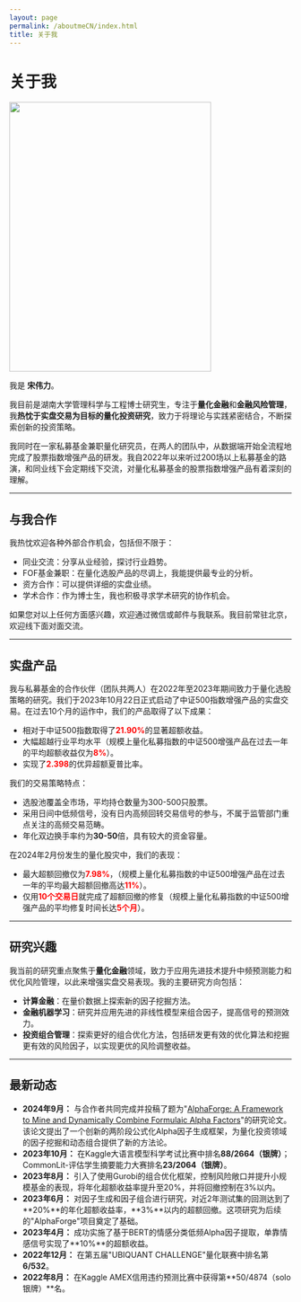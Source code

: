 ```yaml
---
layout: page
permalink: /aboutmeCN/index.html
title: 关于我
---
```


# 关于我

<img src="https://sowelswl.github.io/weilisong.jpg" class="floatpic" width="360" height="480">

我是 **宋伟力**。

我目前是湖南大学管理科学与工程博士研究生，专注于**量化金融**和**金融风险管理**，我**热忱于实盘交易为目标的量化投资研究**，致力于将理论与实践紧密结合，不断探索创新的投资策略。

我同时在一家私募基金兼职量化研究员，在两人的团队中，从数据端开始全流程地完成了股票指数增强产品的研发。我自2022年以来听过200场以上私募基金的路演，和同业线下会定期线下交流，对量化私募基金的股票指数增强产品有着深刻的理解。

---

## 与我合作

我热忱欢迎各种外部合作机会，包括但不限于：

- 同业交流：分享从业经验，探讨行业趋势。
- FOF基金兼职：在量化选股产品的尽调上，我能提供最专业的分析。
- 资方合作：可以提供详细的实盘业绩。
- 学术合作：作为博士生，我也积极寻求学术研究的协作机会。

如果您对以上任何方面感兴趣，欢迎通过微信或邮件与我联系。我目前常驻北京，欢迎线下面对面交流。


---

## 实盘产品

我与私募基金的合作伙伴（团队共两人）在2022年至2023年期间致力于量化选股策略的研究。我们于2023年10月22日正式启动了中证500指数增强产品的实盘交易。在过去10个月的运作中，我们的产品取得了以下成果：

- 相对于中证500指数取得了<span style="color: red;">**21.90%**</span>的显著超额收益。
- 大幅超越行业平均水平（规模上量化私募指数的中证500增强产品在过去一年的平均超额收益仅为<span style="color: red;">**8%**</span>）。
- 实现了<span style="color: red;">**2.398**</span>的优异超额夏普比率。

我们的交易策略特点：

- 选股池覆盖全市场，平均持仓数量为300-500只股票。
- 采用日间中低频信号，没有日内高频回转交易信号的参与，不属于监管部门重点关注的高频交易范畴。
- 年化双边换手率约为**30-50**倍，具有较大的资金容量。

在2024年2月份发生的量化股灾中，我们的表现：

- 最大超额回撤仅为<span style="color: red;">**7.98%**</span>，（规模上量化私募指数的中证500增强产品在过去一年的平均最大超额回撤高达<span style="color: red;">**11%**</span>）。
- 仅用<span style="color: red;">**10个交易日**</span>就完成了超额回撤的修复（规模上量化私募指数的中证500增强产品的平均修复时间长达<span style="color: red;">**5个月**</span>）。




---

## 研究兴趣

我当前的研究重点聚焦于**量化金融**领域，致力于应用先进技术提升中频预测能力和优化风险管理，以此来增强实盘交易表现。我的主要研究方向包括：

- **计算金融**：在量价数据上探索新的因子挖掘方法。
- **金融机器学习**：研究并应用先进的非线性模型来组合因子，提高信号的预测效力。
- **投资组合管理**：探索更好的组合优化方法，包括研发更有效的优化算法和挖掘更有效的风险因子，以实现更优的风险调整收益。


---

## 最新动态

- **2024年9月：** 与合作者共同完成并投稿了题为"[AlphaForge: A Framework to Mine and Dynamically Combine Formulaic Alpha Factors](https://arxiv.org/abs/2406.18394)"的研究论文。该论文提出了一个创新的两阶段公式化Alpha因子生成框架，为量化投资领域的因子挖掘和动态组合提供了新的方法论。
- **2023年10月：** 在Kaggle大语言模型科学考试比赛中排名**88/2664（银牌）**；CommonLit-评估学生摘要能力大赛排名**23/2064（银牌）**。
- **2023年8月：** 引入了使用Gurobi的组合优化框架，控制风险敞口并提升小规模基金的表现，将年化超额收益率提升至20%，并将回撤控制在3%以内。
- **2023年6月：** 对因子生成和因子组合进行研究，对近2年测试集的回测达到了**20%**的年化超额收益率，**3%**以内的超额回撤。这项研究为后续的"AlphaForge"项目奠定了基础。
- **2023年4月：** 成功实施了基于BERT的情感分类低频Alpha因子提取，单靠情感信号实现了**10%**的超额收益。
- **2022年12月：** 在第五届"UBIQUANT CHALLENGE"量化联赛中排名第**6/532**。
- **2022年8月：** 在Kaggle AMEX信用违约预测比赛中获得第**50/4874（solo银牌）**名。

<!-- <blockquote class="twitter-tweet"><p lang="zh" dir="ltr">实盘交易表现优异，超额收益21.90%%！#量化策略 #金融风险管理</p></blockquote> -->


